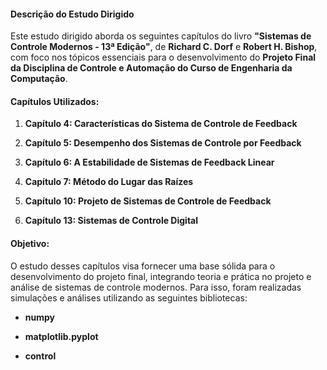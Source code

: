 #### Descrição do Estudo Dirigido

Este estudo dirigido aborda os seguintes capítulos do livro **"Sistemas de Controle Modernos - 13ª Edição"**, de **Richard C. Dorf** e **Robert H. Bishop**, com foco nos tópicos essenciais para o desenvolvimento do **Projeto Final da Disciplina de Controle e Automação do Curso de Engenharia da Computação**.

#### Capítulos Utilizados:

1. **Capítulo 4: Características do Sistema de Controle de Feedback**  

2. **Capítulo 5: Desempenho dos Sistemas de Controle por Feedback**  

3. **Capítulo 6: A Estabilidade de Sistemas de Feedback Linear**  

4. **Capítulo 7: Método do Lugar das Raízes**  

5. **Capítulo 10: Projeto de Sistemas de Controle de Feedback**  

6. **Capítulo 13: Sistemas de Controle Digital**  

#### Objetivo:
O estudo desses capítulos visa fornecer uma base sólida para o desenvolvimento do projeto final, integrando teoria e prática no projeto e análise de sistemas de controle modernos. Para isso, foram realizadas simulações e análises utilizando as seguintes bibliotecas:

- **numpy**

- **matplotlib.pyplot**

- **control**
